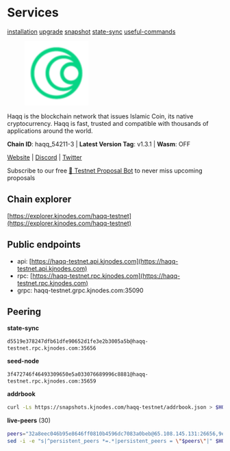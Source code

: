 # Services

[installation](./installation/ "mention") [upgrade](./upgrade/ "mention") [snapshot](./snapshot/ "mention") [state-sync](./state-sync/ "mention") [useful-commands](./useful-commands/ "mention")

<figure><img src="https://raw.githubusercontent.com/kj89/cosmos-images/main/logos/haqq.png" width="150" alt=""><figcaption></figcaption></figure>

Haqq is the blockchain network that issues Islamic Coin,  its native cryptocurrency. Haqq is fast, trusted and  compatible with thousands of applications around the world.

**Chain ID**: haqq_54211-3 | **Latest Version Tag**: v1.3.1 | **Wasm**: OFF

[Website](https://islamiccoin.net) | [Discord](https://discord.gg/hU9MHG5kZq) | [Twitter](https://twitter.com/Islamic_Coin)



Subscribe to our free [🤖 Testnet Proposal Bot](https://t.me/kjnodes_testnet_proposal_bot) to never miss upcoming proposals


## Chain explorer
[https://explorer.kjnodes.com/haqq-testnet](https://explorer.kjnodes.com/haqq-testnet)

## Public endpoints

* api: [https://haqq-testnet.api.kjnodes.com](https://haqq-testnet.api.kjnodes.com)
* rpc: [https://haqq-testnet.rpc.kjnodes.com](https://haqq-testnet.rpc.kjnodes.com)
* grpc: haqq-testnet.grpc.kjnodes.com:35090

## Peering

**state-sync**

```text
d5519e378247dfb61dfe90652d1fe3e2b3005a5b@haqq-testnet.rpc.kjnodes.com:35656
```

**seed-node**

```text
3f472746f46493309650e5a033076689996c8881@haqq-testnet.rpc.kjnodes.com:35659
```

**addrbook**
```bash
curl -Ls https://snapshots.kjnodes.com/haqq-testnet/addrbook.json > $HOME/.haqqd/config/addrbook.json
```

**live-peers** (30)
```bash
peers="32a8eec046b95e8646ff0810b4596dc7083a0beb@65.108.145.131:26656,9eb507f9365313dbe7f426050fec9648298f58ee@109.205.183.51:26656,a6150d39e4725d28a56f41ebf3c6d457c54bd2f1@34.138.250.4:26656,d5519e378247dfb61dfe90652d1fe3e2b3005a5b@65.109.68.190:35656,927a323649e7dd8d4c75da6e5edaee439652b46f@65.109.92.241:20116,3df5a68b919177179c6dcb0b9c9354fd6bbba1c8@65.109.92.240:20116,442d3bacb350437b8d9f0f1431e0519b81094100@135.181.62.222:26656,62bf004201a90ce00df6f69390378c3d90f6dd7e@45.83.173.19:26656,230d299006a432b0f44534ca8a19c8c876c0ccb3@85.10.193.246:26656,23ff658b56fbb8bc73372973a34733ff5d79b435@142.132.202.50:11604,f93085d78df16bbd16a525683af7f857ce1cd983@188.40.98.169:36656,077d5d9169efb4b070ce7895d680a9d2148d522c@195.201.195.40:36656,0833039f717227ccd156d156ea772746b8ac6d71@185.225.191.149:26656,16f40215d018c7d657fef0bb5ce2950251d525d2@148.251.51.144:36656,23a1176c9911eac442d6d1bf15f92eeabb3981d5@45.83.173.18:26656,26f20a2f80a4738a30a9634947a3aae67da31be3@65.108.254.227:26656,24e894d4d8a18276acf6051cccf369a1ce69842d@65.108.151.105:26656,2d13d679b64e1a574904a140f72815644ec71131@65.21.133.125:30656,78e3ef8adf819b479acc13a2f92ab5c0fa350aeb@66.45.231.30:11464,ed145a35b436878c1f1c10634bd18600f3696e17@95.217.181.142:26656,b9e8ec4eeb359e1b3cf5675563e72787b9d40adf@95.217.132.146:26656,8865bf7e0575d3033b54d41854ed117ee40983bd@3.125.7.6:26656,f54d4de6d4ae81ec8a2315b54247872b315f198d@65.109.57.9:26656,90b40d2b773090b82aa7788c2d1937e4fd6d2dc0@65.108.231.124:19656,f57fae1bdea281392b563a58978a2d8c0a37725f@95.217.233.234:26656,8238ddf162ce8a144610e671c63226b0207a1f73@38.242.148.96:36656,7f2828e3910a4b165a65e5bfb2465c1e809bad3b@65.108.48.182:26656,64a840f6f5344a22a485b2818f9da9a457d42827@95.217.57.232:36656,59af99085c961a6a5c8dc4bc8b3abffda16ddccb@135.181.38.62:26656,3f5110515b76596e05a447fd50e4727eaad00124@188.34.201.77:26656"
sed -i -e "s|^persistent_peers *=.*|persistent_peers = \"$peers\"|" $HOME/.haqqd/config/config.toml
```

